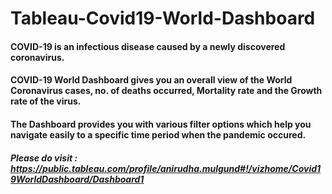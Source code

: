 # Tableau-Covid19-World-Dashboard

#### COVID-19 is an infectious disease caused by a newly discovered coronavirus.
#### COVID-19 World Dashboard gives you an overall view of the World Coronavirus cases, no. of deaths occurred, Mortality rate and the Growth rate of the virus.
#### The Dashboard provides you with various filter options which help you navigate easily to a specific time period when the pandemic occured. 

##### Please do visit : https://public.tableau.com/profile/anirudha.mulgund#!/vizhome/Covid19WorldDashboard/Dashboard1
